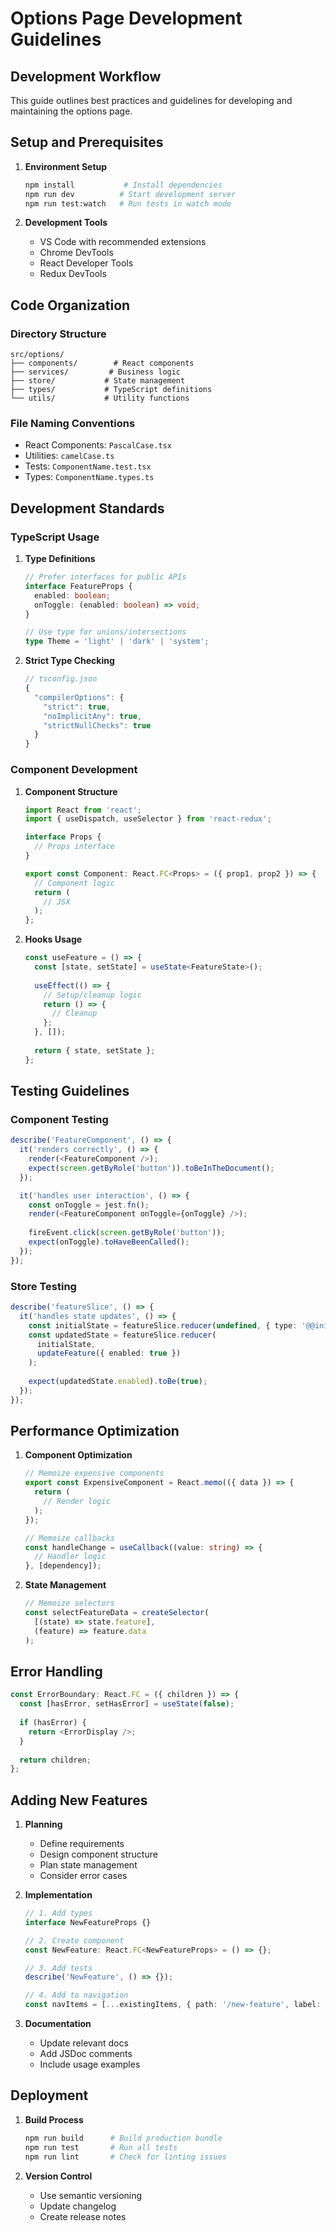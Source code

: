 # Options Page Development Guidelines

## Development Workflow

This guide outlines best practices and guidelines for developing and maintaining the options page.

## Setup and Prerequisites

1. **Environment Setup**
   ```bash
   npm install           # Install dependencies
   npm run dev          # Start development server
   npm run test:watch   # Run tests in watch mode
   ```

2. **Development Tools**
   - VS Code with recommended extensions
   - Chrome DevTools
   - React Developer Tools
   - Redux DevTools

## Code Organization

### Directory Structure

```
src/options/
├── components/        # React components
├── services/         # Business logic
├── store/           # State management
├── types/           # TypeScript definitions
└── utils/           # Utility functions
```

### File Naming Conventions

- React Components: `PascalCase.tsx`
- Utilities: `camelCase.ts`
- Tests: `ComponentName.test.tsx`
- Types: `ComponentName.types.ts`

## Development Standards

### TypeScript Usage

1. **Type Definitions**
   ```typescript
   // Prefer interfaces for public APIs
   interface FeatureProps {
     enabled: boolean;
     onToggle: (enabled: boolean) => void;
   }

   // Use type for unions/intersections
   type Theme = 'light' | 'dark' | 'system';
   ```

2. **Strict Type Checking**
   ```typescript
   // tsconfig.json
   {
     "compilerOptions": {
       "strict": true,
       "noImplicitAny": true,
       "strictNullChecks": true
     }
   }
   ```

### Component Development

1. **Component Structure**
   ```typescript
   import React from 'react';
   import { useDispatch, useSelector } from 'react-redux';
   
   interface Props {
     // Props interface
   }
   
   export const Component: React.FC<Props> = ({ prop1, prop2 }) => {
     // Component logic
     return (
       // JSX
     );
   };
   ```

2. **Hooks Usage**
   ```typescript
   const useFeature = () => {
     const [state, setState] = useState<FeatureState>();
     
     useEffect(() => {
       // Setup/cleanup logic
       return () => {
         // Cleanup
       };
     }, []);
     
     return { state, setState };
   };
   ```

## Testing Guidelines

### Component Testing

```typescript
describe('FeatureComponent', () => {
  it('renders correctly', () => {
    render(<FeatureComponent />);
    expect(screen.getByRole('button')).toBeInTheDocument();
  });

  it('handles user interaction', () => {
    const onToggle = jest.fn();
    render(<FeatureComponent onToggle={onToggle} />);
    
    fireEvent.click(screen.getByRole('button'));
    expect(onToggle).toHaveBeenCalled();
  });
});
```

### Store Testing

```typescript
describe('featureSlice', () => {
  it('handles state updates', () => {
    const initialState = featureSlice.reducer(undefined, { type: '@@init' });
    const updatedState = featureSlice.reducer(
      initialState,
      updateFeature({ enabled: true })
    );
    
    expect(updatedState.enabled).toBe(true);
  });
});
```

## Performance Optimization

1. **Component Optimization**
   ```typescript
   // Memoize expensive components
   export const ExpensiveComponent = React.memo(({ data }) => {
     return (
       // Render logic
     );
   });
   
   // Memoize callbacks
   const handleChange = useCallback((value: string) => {
     // Handler logic
   }, [dependency]);
   ```

2. **State Management**
   ```typescript
   // Memoize selectors
   const selectFeatureData = createSelector(
     [(state) => state.feature],
     (feature) => feature.data
   );
   ```

## Error Handling

```typescript
const ErrorBoundary: React.FC = ({ children }) => {
  const [hasError, setHasError] = useState(false);
  
  if (hasError) {
    return <ErrorDisplay />;
  }
  
  return children;
};
```

## Adding New Features

1. **Planning**
   - Define requirements
   - Design component structure
   - Plan state management
   - Consider error cases

2. **Implementation**
   ```typescript
   // 1. Add types
   interface NewFeatureProps {}
   
   // 2. Create component
   const NewFeature: React.FC<NewFeatureProps> = () => {};
   
   // 3. Add tests
   describe('NewFeature', () => {});
   
   // 4. Add to navigation
   const navItems = [...existingItems, { path: '/new-feature', label: 'New Feature' }];
   ```

3. **Documentation**
   - Update relevant docs
   - Add JSDoc comments
   - Include usage examples

## Deployment

1. **Build Process**
   ```bash
   npm run build      # Build production bundle
   npm run test       # Run all tests
   npm run lint       # Check for linting issues
   ```

2. **Version Control**
   - Use semantic versioning
   - Update changelog
   - Create release notes